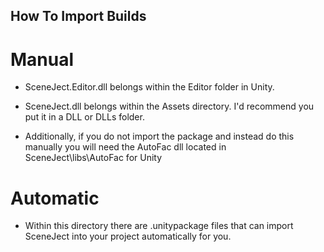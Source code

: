 ## How To Import Builds

# Manual
- SceneJect.Editor.dll belongs within the Editor folder in Unity.

- SceneJect.dll belongs within the Assets directory. I'd recommend you put it in a DLL or DLLs folder.

- Additionally, if you do not import the package and instead do this manually you will need the AutoFac dll located in SceneJect\libs\AutoFac for Unity

# Automatic

- Within this directory there are .unitypackage files that can import SceneJect into your project automatically for you.
